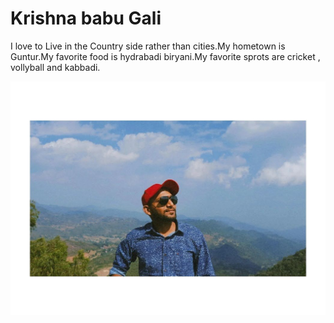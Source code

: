 # Krishna babu Gali

I love to Live in the Country side rather than cities.My hometown is Guntur.My favorite food is hydrabadi biryani.My favorite sprots are cricket , vollyball and kabbadi.

![MyPhoto](My_Photo.jpg)
